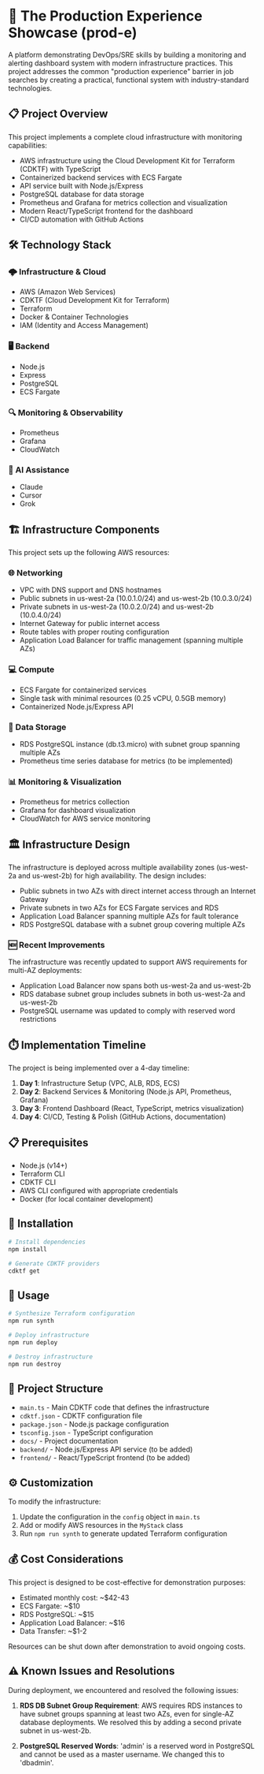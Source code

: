 # 🚀 The Production Experience Showcase (prod-e)

A platform demonstrating DevOps/SRE skills by building a monitoring and alerting dashboard system with modern infrastructure practices. This project addresses the common "production experience" barrier in job searches by creating a practical, functional system with industry-standard technologies.

## 📋 Project Overview

This project implements a complete cloud infrastructure with monitoring capabilities:

- AWS infrastructure using the Cloud Development Kit for Terraform (CDKTF) with TypeScript
- Containerized backend services with ECS Fargate
- API service built with Node.js/Express
- PostgreSQL database for data storage
- Prometheus and Grafana for metrics collection and visualization
- Modern React/TypeScript frontend for the dashboard
- CI/CD automation with GitHub Actions

## 🛠️ Technology Stack

### 🌩️ Infrastructure & Cloud

- AWS (Amazon Web Services)
- CDKTF (Cloud Development Kit for Terraform)
- Terraform
- Docker & Container Technologies
- IAM (Identity and Access Management)

### 🖥️ Backend

- Node.js
- Express
- PostgreSQL
- ECS Fargate

### 🔍 Monitoring & Observability

- Prometheus
- Grafana
- CloudWatch

### 🧠 AI Assistance

- Claude
- Cursor
- Grok

## 🏗️ Infrastructure Components

This project sets up the following AWS resources:

### 🌐 Networking

- VPC with DNS support and DNS hostnames
- Public subnets in us-west-2a (10.0.1.0/24) and us-west-2b (10.0.3.0/24)
- Private subnets in us-west-2a (10.0.2.0/24) and us-west-2b (10.0.4.0/24)
- Internet Gateway for public internet access
- Route tables with proper routing configuration
- Application Load Balancer for traffic management (spanning multiple AZs)

### 💻 Compute

- ECS Fargate for containerized services
- Single task with minimal resources (0.25 vCPU, 0.5GB memory)
- Containerized Node.js/Express API

### 💾 Data Storage

- RDS PostgreSQL instance (db.t3.micro) with subnet group spanning multiple AZs
- Prometheus time series database for metrics (to be implemented)

### 📊 Monitoring & Visualization

- Prometheus for metrics collection
- Grafana for dashboard visualization
- CloudWatch for AWS service monitoring

## 🏛️ Infrastructure Design

The infrastructure is deployed across multiple availability zones (us-west-2a and us-west-2b) for high availability. The design includes:

- Public subnets in two AZs with direct internet access through an Internet Gateway
- Private subnets in two AZs for ECS Fargate services and RDS
- Application Load Balancer spanning multiple AZs for fault tolerance
- RDS PostgreSQL database with a subnet group covering multiple AZs

### 🆕 Recent Improvements

The infrastructure was recently updated to support AWS requirements for multi-AZ deployments:

- Application Load Balancer now spans both us-west-2a and us-west-2b
- RDS database subnet group includes subnets in both us-west-2a and us-west-2b
- PostgreSQL username was updated to comply with reserved word restrictions

## ⏱️ Implementation Timeline

The project is being implemented over a 4-day timeline:

1. **Day 1**: Infrastructure Setup (VPC, ALB, RDS, ECS)
2. **Day 2**: Backend Services & Monitoring (Node.js API, Prometheus, Grafana)
3. **Day 3**: Frontend Dashboard (React, TypeScript, metrics visualization)
4. **Day 4**: CI/CD, Testing & Polish (GitHub Actions, documentation)

## 📋 Prerequisites

- Node.js (v14+)
- Terraform CLI
- CDKTF CLI
- AWS CLI configured with appropriate credentials
- Docker (for local container development)

## 🔧 Installation

```bash
# Install dependencies
npm install

# Generate CDKTF providers
cdktf get
```

## 📝 Usage

```bash
# Synthesize Terraform configuration
npm run synth

# Deploy infrastructure
npm run deploy

# Destroy infrastructure
npm run destroy
```

## 📁 Project Structure

- `main.ts` - Main CDKTF code that defines the infrastructure
- `cdktf.json` - CDKTF configuration file
- `package.json` - Node.js package configuration
- `tsconfig.json` - TypeScript configuration
- `docs/` - Project documentation
- `backend/` - Node.js/Express API service (to be added)
- `frontend/` - React/TypeScript frontend (to be added)

## ⚙️ Customization

To modify the infrastructure:

1. Update the configuration in the `config` object in `main.ts`
2. Add or modify AWS resources in the `MyStack` class
3. Run `npm run synth` to generate updated Terraform configuration

## 💰 Cost Considerations

This project is designed to be cost-effective for demonstration purposes:

- Estimated monthly cost: ~$42-43
- ECS Fargate: ~$10
- RDS PostgreSQL: ~$15
- Application Load Balancer: ~$16
- Data Transfer: ~$1-2

Resources can be shut down after demonstration to avoid ongoing costs.

## ⚠️ Known Issues and Resolutions

During deployment, we encountered and resolved the following issues:

1. **RDS DB Subnet Group Requirement**: AWS requires RDS instances to have subnet groups spanning at least two AZs, even for single-AZ database deployments. We resolved this by adding a second private subnet in us-west-2b.

2. **PostgreSQL Reserved Words**: 'admin' is a reserved word in PostgreSQL and cannot be used as a master username. We changed this to 'dbadmin'.
